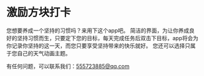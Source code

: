 # 激励方块打卡
您想要养成一个坚持的习惯吗？来用下这个app吧。
简洁的界面，为让你养成良好的坚持习惯而生，只要定下您的目标，每天完成任务后双击下目标，app将会为你记录你坚持的这一天，而您只要享受坚持带来的快乐就好。
您还可以选择只属于您自己的天气动画主题。

有任何问题，可以联系我们：555723885@qq.com
